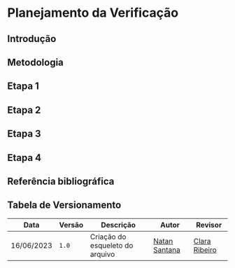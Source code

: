 # Planejamento da Verificação

## Introdução

## Metodologia

## Etapa 1

## Etapa 2

## Etapa 3

## Etapa 4

## Referência bibliográfica

## Tabela de Versionamento

| Data | Versão | Descrição | Autor | Revisor |
| ---- | ------ | --------- | ----- | ------- |
| 16/06/2023 | `1.0`  | Criação do esqueleto do arquivo | [Natan Santana](https://github.com/Neitan2001) | [Clara Ribeiro](https://github.com/clara-ribeiro) |